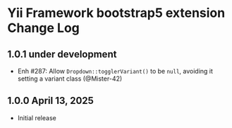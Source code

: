 # Yii Framework bootstrap5 extension Change Log

## 1.0.1 under development

- Enh #287: Allow `Dropdown::togglerVariant()` to be `null`, avoiding it setting a variant class (@Mister-42)

## 1.0.0 April 13, 2025

- Initial release